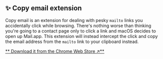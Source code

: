 ## ✨ Copy email extension

Copy email is an extension for dealing with pesky `mailto` links you accidentally click while browsing. There's nothing worse than thinking you're going to a contact page only to click a link and macOS decides to open up Mail.app. This extension will instead intercept the click and copy the email address from the `mailto` link to your clipboard instead.

[** Download it from the Chrome Web Store ↗**](https://chromewebstore.google.com/detail/copy-mailto-links-to-clip/ocffkcplakjlhbaadfcokiiflaelnaib)
